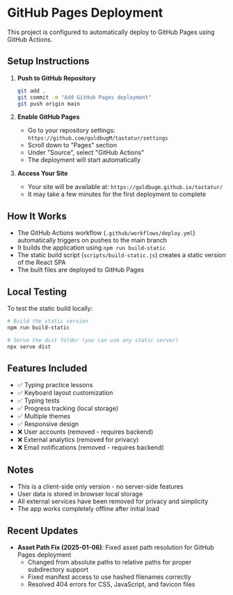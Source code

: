 # GitHub Pages Deployment

This project is configured to automatically deploy to GitHub Pages using GitHub Actions.

## Setup Instructions

1. **Push to GitHub Repository**
   ```bash
   git add .
   git commit -m "Add GitHub Pages deployment"
   git push origin main
   ```

2. **Enable GitHub Pages**
   - Go to your repository settings: `https://github.com/goldbugM/tastatur/settings`
   - Scroll down to "Pages" section
   - Under "Source", select "GitHub Actions"
   - The deployment will start automatically

3. **Access Your Site**
   - Your site will be available at: `https://goldbugm.github.io/tastatur/`
   - It may take a few minutes for the first deployment to complete

## How It Works

- The GitHub Actions workflow (`.github/workflows/deploy.yml`) automatically triggers on pushes to the main branch
- It builds the application using `npm run build-static`
- The static build script (`scripts/build-static.js`) creates a static version of the React SPA
- The built files are deployed to GitHub Pages

## Local Testing

To test the static build locally:

```bash
# Build the static version
npm run build-static

# Serve the dist folder (you can use any static server)
npx serve dist
```

## Features Included

- ✅ Typing practice lessons
- ✅ Keyboard layout customization  
- ✅ Typing tests
- ✅ Progress tracking (local storage)
- ✅ Multiple themes
- ✅ Responsive design
- ❌ User accounts (removed - requires backend)
- ❌ External analytics (removed for privacy)
- ❌ Email notifications (removed - requires backend)

## Notes

- This is a client-side only version - no server-side features
- User data is stored in browser local storage
- All external services have been removed for privacy and simplicity
- The app works completely offline after initial load

## Recent Updates

- **Asset Path Fix (2025-01-06)**: Fixed asset path resolution for GitHub Pages deployment
  - Changed from absolute paths to relative paths for proper subdirectory support
  - Fixed manifest access to use hashed filenames correctly
  - Resolved 404 errors for CSS, JavaScript, and favicon files